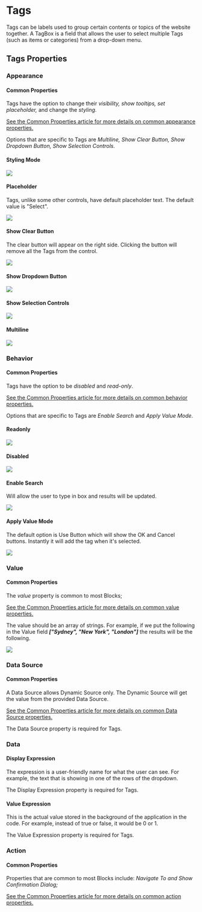 # Tags

Tags can be labels used to group certain contents or topics of the website together. A TagBox is a field that allows the user to select multiple Tags (such as items or categories) from a drop-down menu.&#x20;

## Tags Properties

### Appearance

#### Common Properties

Tags have the option to change their _visibility, show tooltips, set placeholder,_ and change the _styling_.&#x20;

[See the Common Properties article for more details on common appearance properties.](../common-properties.md#appearance)

Options that are specific to Tags are _Multiline, Show Clear Button, Show Dropdown Button, Show Selection Controls._

#### Styling Mode

![](<../../.gitbook/assets/image (551).png>)

#### Placeholder

Tags, unlike some other controls, have default placeholder text. The default value is "Select".

![](<../../.gitbook/assets/image (1137).png>)

#### Show Clear Button

The clear button will appear on the right side. Clicking the button will remove all the Tags from the control.

![](<../../.gitbook/assets/image (1396).png>)

#### Show Dropdown Button

![](<../../.gitbook/assets/image (299).png>)

#### Show Selection Controls

![](<../../.gitbook/assets/image (624).png>)

#### Multiline

![](<../../.gitbook/assets/image (789).png>)

### Behavior <a href="#behavior-3" id="behavior-3"></a>

#### Common Properties

Tags have the option to be _disabled_ and _read-only_.&#x20;

[See the Common Properties article for more details on common behavior properties.](../common-properties.md#behavior)

Options that are specific to Tags are _Enable Search_ and _Apply Value Mode_.

#### Readonly

![](<../../.gitbook/assets/image (1857).png>)

#### Disabled

![](<../../.gitbook/assets/image (932).png>)

#### Enable Search

Will allow the user to type in box and results will be updated.

![](<../../.gitbook/assets/image (992).png>)

#### Apply Value Mode

The default option is Use Button which will show the OK and Cancel buttons. Instantly it will add the tag when it's selected.

![](<../../.gitbook/assets/image (667).png>)

### Value

#### Common Properties

The _value_ property is common to most Blocks;

[See the Common Properties article for more details on common value properties.](../common-properties.md#behavior-1)

The value should be an array of strings. For example, if we put the following in the Value field _**\["Sydney", "New York", "London"]**_ the results will be the following.

![](<../../.gitbook/assets/image (741).png>)

### Data Source

#### Common Properties

‌A Data Source allows Dynamic Source only. The Dynamic Source will get the value from the provided Data Source.

[See the Common Properties article for more details on common Data Source properties.](../common-properties.md#data-source)

The Data Source property is required for Tags.

### Data

#### Display Expression&#x20;

The expression is a user-friendly name for what the user can see. For example, the text that is showing in one of the rows of the dropdown.

The Display Expression property is required for Tags.

#### Value Expression&#x20;

This is the actual value stored in the background of the application in the code. For example, instead of true or false, it would be 0 or 1.

The Value Expression property is required for Tags.

### Action

#### Common Properties

Properties that are common to most Blocks include: _Navigate To and Show Confirmation Dialog;_

[See the Common Properties article for more details on common action properties.](../common-properties.md#action)
